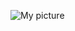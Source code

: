 ![My picture](https://avatars1.githubusercontent.com/u/2924306?s=460&u=babd7c5ce787e7b03bcc31975a1bab82f54d0f40&v=4)
